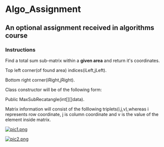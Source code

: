 # Algo_Assignment
## An optional assignment received in algorithms course

### Instructions

Find a total sum sub-matrix within a **given area** and return it's coordinates.

  Top left corner(of found area) indices(iLeft,jLeft).
  
  Bottom right corner(iRight,jRight).

Class constructor will be of the following form:

Public MaxSubRecatangle(int[][]data).

Matrix information will consist of the folllowing triplets(i,j,v),whereas i represents row coordinate, j is column coordinate and v is the value of the element inside matrix.

[![pic1.png](https://i.postimg.cc/kGSNzvSC/pic1.png)](https://postimg.cc/MfWjjRt3)


[![pic2.png](https://i.postimg.cc/vBgS89nq/pic2.png)](https://postimg.cc/phvBqmqz)
